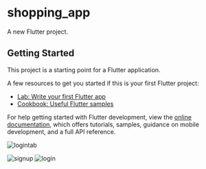 # shopping_app

A new Flutter project.

## Getting Started

This project is a starting point for a Flutter application.

A few resources to get you started if this is your first Flutter project:

- [Lab: Write your first Flutter app](https://docs.flutter.dev/get-started/codelab)
- [Cookbook: Useful Flutter samples](https://docs.flutter.dev/cookbook)

For help getting started with Flutter development, view the
[online documentation](https://docs.flutter.dev/), which offers tutorials,
samples, guidance on mobile development, and a full API reference.

![logintab](https://github.com/Fatma-abdelghany/ShoppingLogin/assets/143908737/2fb75b1d-cb1d-4fc5-bf5e-5ce2f5765824)

![signup](https://github.com/Fatma-abdelghany/ShoppingLogin/assets/143908737/b1ebf80a-4b1f-4d9f-9731-3be275c57b31)
![login](https://github.com/Fatma-abdelghany/ShoppingLogin/assets/143908737/b3a0ab3e-5aed-4d1c-a7c9-3603b704d4be)
